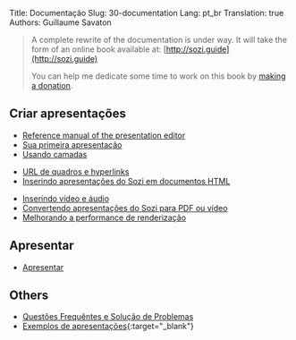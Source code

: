 Title: Documentação
Slug: 30-documentation
Lang: pt_br
Translation: true
Authors: Guillaume Savaton

> A complete rewrite of the documentation is under way.
> It will take the form of an online book available at: [http://sozi.guide](http://sozi.guide)
>
> You can help me dedicate some time to work on this book by [making a donation](|filename|donate.md).

## Criar apresentações

* [Reference manual of the presentation editor](|filename|ui.md)
* [Sua primeira apresentação](|filename|tutorial-first.md)
* [Usando camadas](|filename|tutorial-layers.md)
<!-- * [Efeitos de transição](|filename|tutorial-transitions.md) -->
* [URL de quadros e hyperlinks](|filename|tutorial-links.md)
* [Inserindo apresentações do Sozi em documentos HTML](|filename|tutorial-embedding.md)
<!-- * [Exibindo e ocultando objetos](|filename|tutorial-showing-hiding.md) -->
* [Inserindo vídeo e áudio](|filename|tutorial-media.md)
* [Convertendo apresentações do Sozi para PDF ou vídeo](|filename|tutorial-converting.md)
* [Melhorando a performance de renderização](|filename|tutorial-performance.md)

## Apresentar

* [Apresentar](|filename|play.md)

## Others

* [Questões Frequêntes e Solução de Problemas](|filename|faq.md)
* [Exemplos de apresentações](https://sozi-projects.github.io/Sozi-demos){:target="_blank"}
